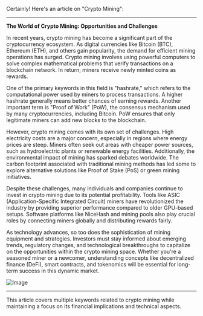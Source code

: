 Certainly! Here's an article on "Crypto Mining":

---

**The World of Crypto Mining: Opportunities and Challenges**

In recent years, crypto mining has become a significant part of the cryptocurrency ecosystem. As digital currencies like Bitcoin (BTC), Ethereum (ETH), and others gain popularity, the demand for efficient mining operations has surged. Crypto mining involves using powerful computers to solve complex mathematical problems that verify transactions on a blockchain network. In return, miners receive newly minted coins as rewards.

One of the primary keywords in this field is "hashrate," which refers to the computational power used by miners to process transactions. A higher hashrate generally means better chances of earning rewards. Another important term is "Proof of Work" (PoW), the consensus mechanism used by many cryptocurrencies, including Bitcoin. PoW ensures that only legitimate miners can add new blocks to the blockchain.

However, crypto mining comes with its own set of challenges. High electricity costs are a major concern, especially in regions where energy prices are steep. Miners often seek out areas with cheaper power sources, such as hydroelectric plants or renewable energy facilities. Additionally, the environmental impact of mining has sparked debates worldwide. The carbon footprint associated with traditional mining methods has led some to explore alternative solutions like Proof of Stake (PoS) or green mining initiatives.

Despite these challenges, many individuals and companies continue to invest in crypto mining due to its potential profitability. Tools like ASIC (Application-Specific Integrated Circuit) miners have revolutionized the industry by providing superior performance compared to older GPU-based setups. Software platforms like NiceHash and mining pools also play crucial roles by connecting miners globally and distributing rewards fairly.

As technology advances, so too does the sophistication of mining equipment and strategies. Investors must stay informed about emerging trends, regulatory changes, and technological breakthroughs to capitalize on the opportunities within the crypto mining space. Whether you're a seasoned miner or a newcomer, understanding concepts like decentralized finance (DeFi), smart contracts, and tokenomics will be essential for long-term success in this dynamic market.

![Image](https://github.com/user-attachments/assets/31692037-0104-4703-abd1-696b6a7dd41b)

--- 

This article covers multiple keywords related to crypto mining while maintaining a focus on its financial implications and technical aspects.